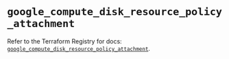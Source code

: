 # `google_compute_disk_resource_policy_attachment`

Refer to the Terraform Registry for docs: [`google_compute_disk_resource_policy_attachment`](https://registry.terraform.io/providers/hashicorp/google/6.11.1/docs/resources/compute_disk_resource_policy_attachment).
